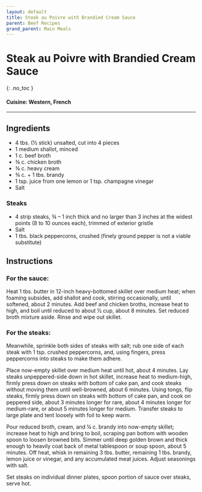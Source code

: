 ```yaml
---
layout: default
title: Steak au Poivre with Brandied Cream Sauce 
parent: Beef Recipes
grand_parent: Main Meals
---
```


# Steak au Poivre with Brandied Cream Sauce 
{: .no_toc }

#### Cuisine: Western, French
---

## Ingredients
<ul>
	<li>4 tbs. (½ stick) unsalted, cut into 4 pieces</li>
	<li>1 medium shallot, minced</li>
	<li>1 c. beef broth</li>
	<li>¾ c. chicken broth</li>
	<li>¾ c. heavy cream</li>
	<li>¾ c. + 1 tbs. brandy</li>
	<li>1 tsp. juice from one lemon or 1 tsp. champagne vinegar</li>
	<li>Salt</li>
</ul>

### Steaks
<ul>
	<li>4 strip steaks, ¾ – 1 inch thick and no larger than 3 inches at the widest points (8 to 10 ounces each), trimmed of exterior gristle</li>
	<li>Salt</li>
	<li>1 tbs. black peppercorns, crushed (finely ground pepper is not a viable substitute)</li>
</ul>

## Instructions
### For the sauce:

Heat 1 tbs. butter in 12-inch heavy-bottomed skillet over medium heat; when foaming subsides, add shallot and cook, stirring occasionally, until softened, about 2 minutes. Add beef and chicken broths, increase heat to high, and boil until reduced to about ½ cup, about 8 minutes. Set reduced broth mixture aside. Rinse and wipe out skillet.

### For the steaks:

Meanwhile, sprinkle both sides of steaks with salt; rub one side of each steak with 1 tsp. crushed peppercorns, and, using fingers, press peppercorns into steaks to make them adhere.

Place now-empty skillet over medium heat until hot, about 4 minutes. Lay steaks unpeppered-side down in hot skillet, increase heat to medium-high, firmly press down on steaks with bottom of cake pan, and cook steaks without moving them until well-browned, about 6 minutes. Using tongs, flip steaks, firmly press down on steaks with bottom of cake pan, and cook on peppered side, about 3 minutes longer for rare, about 4 minutes longer for medium-rare, or about 5 minutes longer for medium. Transfer steaks to large plate and tent loosely with foil to keep warm.

Pour reduced broth, cream, and ¼ c. brandy into now-empty skillet; increase heat to high and bring to boil, scraping pan bottom with wooden spoon to loosen browned bits. Simmer until deep golden brown and thick enough to heavily coat back of metal tablespoon or soup spoon, about 5 minutes. Off heat, whisk in remaining 3 tbs. butter, remaining 1 tbs. brandy, lemon juice or vinegar, and any accumulated meat juices. Adjust seasonings with salt.

Set steaks on individual dinner plates, spoon portion of sauce over steaks, serve hot.